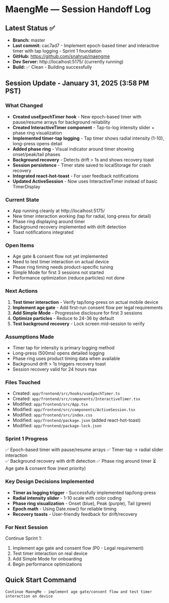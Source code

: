 # MaengMe — Session Handoff Log

## Latest Status ✅  
- **Branch:** master
- **Last commit:** cac7ad7 - Implement epoch-based timer and interactive timer with tap logging - Sprint 1 foundation
- **GitHub:** https://github.com/snahrup/maengme
- **Dev Server:** http://localhost:5175/ (currently running)
- **Build:** ✅ Clean - Building successfully

## Session Update - January 31, 2025 (3:58 PM PST)

### What Changed
- **Created useEpochTimer hook** - New epoch-based timer with pause/resume arrays for background reliability
- **Created InteractiveTimer component** - Tap-to-log intensity slider + phase ring visualization  
- **Implemented timer-tap logging** - Tap timer shows radial intensity (1-10), long-press opens detail
- **Added phase ring** - Visual indicator around timer showing onset/peak/tail phases
- **Background recovery** - Detects drift > 1s and shows recovery toast
- **Session persistence** - Timer state saved to localStorage for crash recovery
- **Integrated react-hot-toast** - For user feedback notifications
- **Updated ActiveSession** - Now uses InteractiveTimer instead of basic TimerDisplay

### Current State
- App running cleanly at http://localhost:5175/
- New timer interaction working (tap for radial, long-press for detail)
- Phase ring displaying around timer
- Background recovery implemented with drift detection
- Toast notifications integrated

### Open Items
- Age gate & consent flow not yet implemented
- Need to test timer interaction on actual device
- Phase ring timing needs product-specific tuning
- Simple Mode for first 3 sessions not started
- Performance optimization (reduce particles) not done

### Next Actions
1. **Test timer interaction** - Verify tap/long-press on actual mobile device
2. **Implement age gate** - Add first-run consent flow per legal requirements
3. **Add Simple Mode** - Progressive disclosure for first 3 sessions
4. **Optimize particles** - Reduce to 24-36 by default
5. **Test background recovery** - Lock screen mid-session to verify

### Assumptions Made
- Timer tap for intensity is primary logging method
- Long-press (500ms) opens detailed logging
- Phase ring uses product timing data when available
- Background drift > 1s triggers recovery toast
- Session recovery valid for 24 hours max

### Files Touched
- Created: `app/frontend/src/hooks/useEpochTimer.ts`
- Created: `app/frontend/src/components/InteractiveTimer.tsx`
- Modified: `app/frontend/src/App.tsx`
- Modified: `app/frontend/src/components/ActiveSession.tsx`
- Modified: `app/frontend/src/index.css`
- Modified: `app/frontend/package.json` (added react-hot-toast)
- Modified: `app/frontend/package-lock.json`

### Sprint 1 Progress
✅ Epoch-based timer with pause/resume arrays
✅ Timer-tap → radial slider interaction  
✅ Background recovery with drift detection
✅ Phase ring around timer
⏳ Age gate & consent flow (next priority)

### Key Design Decisions Implemented
- **Timer as logging trigger** - Successfully implemented tap/long-press
- **Radial intensity slider** - 1-10 scale with color coding
- **Phase ring visualization** - Onset (blue), Peak (purple), Tail (green)
- **Epoch math** - Using Date.now() for reliable timing
- **Recovery toasts** - User-friendly feedback for drift/recovery

### For Next Session
Continue Sprint 1:
1. Implement age gate and consent flow (P0 - Legal requirement)
2. Test timer interaction on real device
3. Add Simple Mode for onboarding
4. Begin performance optimizations

## Quick Start Command
```
Continue MaengMe - implement age gate/consent flow and test timer interaction on device
```